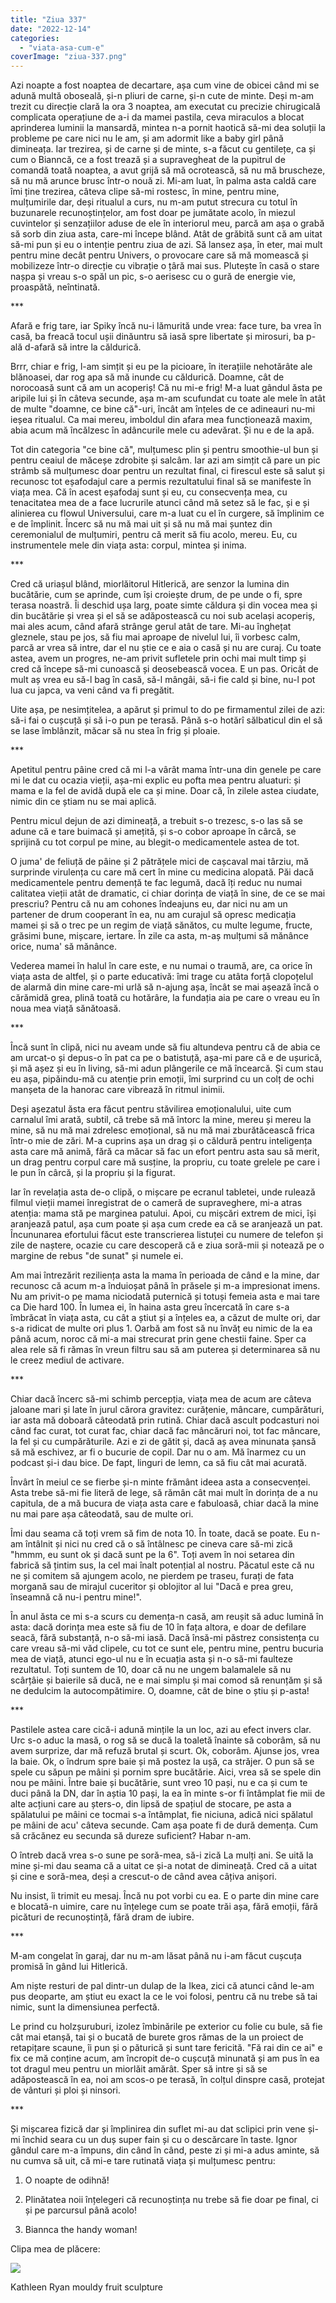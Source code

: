 ```yaml
---
title: "Ziua 337"
date: "2022-12-14"
categories: 
  - "viata-asa-cum-e"
coverImage: "ziua-337.png"
---
```


Azi noapte a fost noaptea de decartare, așa cum vine de obicei când mi se adună multă oboseală, și-n pliuri de carne, și-n cute de minte. Deși m-am trezit cu direcție clară la ora 3 noaptea, am executat cu precizie chirugicală complicata operațiune de a-i da mamei pastila, ceva miraculos a blocat aprinderea luminii la mansardă, mintea n-a pornit haotică să-mi dea soluții la probleme pe care nici nu le am, și am adormit like a baby girl până dimineața. Iar trezirea, și de carne și de minte, s-a făcut cu gentilețe, ca și cum o Bianncă, ce a fost trează și a supravegheat de la pupitrul de comandă toată noaptea, a avut grijă să mă ocrotească, să nu mă bruscheze, să nu mă arunce brusc într-o nouă zi. Mi-am luat, în palma asta caldă care îmi ține trezirea, câteva clipe să-mi rostesc, în mine, pentru mine, mulțumirile dar, deși ritualul a curs, nu m-am putut strecura cu totul în buzunarele recunoștințelor, am fost doar pe jumătate acolo, în miezul cuvintelor și senzațiilor aduse de ele în interiorul meu, parcă am așa o grabă să sorb din ziua asta, care-mi începe blând. Atât de grăbită sunt că am uitat să-mi pun și eu o intenție pentru ziua de azi. Să lansez așa, în eter, mai mult pentru mine decât pentru Univers, o provocare care să mă momească și mobilizeze într-o direcție cu vibrație o țâră mai sus. Plutește în casă o stare nașpa și vreau s-o spăl un pic, s-o aerisesc cu o gură de energie vie, proaspătă, neîntinată.

\*\*\*

Afară e frig tare, iar Spiky încă nu-i lămurită unde vrea: face ture, ba vrea în casă, ba freacă tocul ușii dinăuntru să iasă spre libertate și mirosuri, ba p-ală d-afară să intre la căldurică.

Brrr, chiar e frig, l-am simțit și eu pe la picioare, în iterațiile nehotărâte ale blănoasei, dar rog apa să mă inunde cu căldurică. Doamne, cât de norocoasă sunt că am un acoperiș! Că nu mi-e frig! M-a luat gândul ăsta pe aripile lui și în câteva secunde, așa m-am scufundat cu toate ale mele în atât de multe "doamne, ce bine că"-uri, încât am înțeles de ce adineauri nu-mi ieșea ritualul. Ca mai mereu, imboldul din afara mea funcționează maxim, abia acum mă încălzesc în adâncurile mele cu adevărat. Și nu e de la apă.

Tot din categoria "ce bine că", mulțumesc plin și pentru smoothie-ul bun și pentru ceaiul de măceșe zdrobite și salcâm. Iar azi am simțit că pare un pic strâmb să mulțumesc doar pentru un rezultat final, ci firescul este să salut și recunosc tot eșafodajul care a permis rezultatului final să se manifeste în viața mea. Că în acest eșafodaj sunt și eu, cu consecvența mea, cu tenacitatea mea de a face lucrurile atunci când mă setez să le fac, și e și alinierea cu flowul Universului, care m-a luat cu el în curgere, să împlinim ce e de împlinit. Încerc să nu mă mai uit și să nu mă mai șuntez din ceremonialul de mulțumiri, pentru că merit să fiu acolo, mereu. Eu, cu instrumentele mele din viața asta: corpul, mintea și inima.

\*\*\*

Cred că uriașul blând, miorlăitorul Hitlerică, are senzor la lumina din bucătărie, cum se aprinde, cum își croiește drum, de pe unde o fi, spre terasa noastră. Îi deschid ușa larg, poate simte căldura și din vocea mea și din bucătărie și vrea și el să se adăpostească cu noi sub același acoperiș, mai ales acum, când afară strânge gerul atât de tare. Mi-au înghețat gleznele, stau pe jos, să fiu mai aproape de nivelul lui, îi vorbesc calm, parcă ar vrea să intre, dar el nu știe ce e aia o casă și nu are curaj. Cu toate astea, avem un progres, ne-am privit sufletele prin ochi mai mult timp și cred că începe să-mi cunoască și deosebească vocea. E un pas. Oricât de mult aș vrea eu să-l bag în casă, să-l mângâi, să-i fie cald și bine, nu-l pot lua cu japca, va veni când va fi pregătit. 

Uite așa, pe nesimțitelea, a apărut și primul to do pe firmamentul zilei de azi: să-i fai o cușcuță și să i-o pun pe terasă. Până s-o hotărî sălbaticul din el să se lase îmblânzit, măcar să nu stea în frig și ploaie. 

\*\*\*

Apetitul pentru pâine cred că mi l-a vârât mama într-una din genele pe care mi le dat cu ocazia vieții, așa-mi explic eu pofta mea pentru aluaturi: și mama e la fel de avidă după ele ca și mine. Doar că, în zilele astea ciudate, nimic din ce știam nu se mai aplică.

Pentru micul dejun de azi dimineață, a trebuit s-o trezesc, s-o las să se adune că e tare buimacă și amețită, și s-o cobor aproape în cârcă, se sprijină cu tot corpul pe mine, au blegit-o medicamentele astea de tot.

O juma' de feliuță de pâine și 2 pătrățele mici de cașcaval mai târziu, mă surprinde virulența cu care mă cert în mine cu medicina alopată. Păi dacă medicamentele pentru demență te fac legumă, dacă îți reduc nu numai calitatea vieții atât de dramatic, ci chiar dorința de viață în sine, de ce se mai prescriu? Pentru că nu am cohones îndeajuns eu, dar nici nu am un partener de drum cooperant în ea, nu am curajul să opresc medicația mamei și să o trec pe un regim de viață sănătos, cu multe legume, fructe, grăsimi bune, mișcare, iertare. În zile ca asta, m-aș mulțumi să mănânce orice, numa' să mănânce. 

Vederea mamei în halul în care este, e nu numai o traumă, are, ca orice în viața asta de altfel, și o parte educativă: îmi trage cu atâta forță clopoțelul de alarmă din mine care-mi urlă să n-ajung așa, încât se mai așează încă o cărămidă grea, plină toată cu hotărâre, la fundația aia pe care o vreau eu în noua mea viață sănătoasă.

\*\*\*

Încă sunt în clipă, nici nu aveam unde să fiu altundeva pentru că de abia ce am urcat-o și depus-o în pat ca pe o batistuță, așa-mi pare că e de ușurică, și mă așez și eu în living, să-mi adun plângerile ce mă încearcă. Și cum stau eu așa, pipăindu-mă cu atenție prin emoții, îmi surprind cu un colț de ochi manșeta de la hanorac care vibrează în ritmul inimii.

Deși așezatul ăsta era făcut pentru stăvilirea emoționalului, uite cum carnalul îmi arată, subtil, că trebe să mă întorc la mine, mereu și mereu la mine, să nu mă mai zdrelesc emoțional, să nu mă mai zburătăcească frica într-o mie de zări. M-a cuprins așa un drag și o căldură pentru inteligența asta care mă animă, fără ca măcar să fac un efort pentru asta sau să merit, un drag pentru corpul care mă susține, la propriu, cu toate grelele pe care i le pun în cârcă, și la propriu și la figurat.

Iar în revelația asta de-o clipă, o mișcare pe ecranul tabletei, unde rulează filmul vieții mamei înregistrat de o cameră de supraveghere, mi-a atras atenția: mama stă pe marginea patului. Apoi, cu mișcări extrem de mici, își aranjează patul, așa cum poate și așa cum crede ea că se aranjează un pat. Încununarea efortului făcut este transcrierea listuței cu numere de telefon și zile de naștere, ocazie cu care descoperă că e ziua soră-mii și notează pe o margine de rebus "de sunat" și numele ei. 

Am mai întrezărit reziliența asta la mama în perioada de când e la mine, dar recunosc că acum m-a înduioșat până în prăsele și m-a impresionat imens. Nu am privit-o pe mama niciodată puternică și totuși femeia asta e mai tare ca Die hard 100. În lumea ei, în haina asta greu încercată în care s-a îmbrăcat în viața asta, cu cât a știut și a înțeles ea, a căzut de multe ori, dar s-a ridicat de multe ori plus 1. Oarbă am fost să nu învăț eu nimic de la ea până acum, noroc că mi-a mai strecurat prin gene chestii faine. Sper ca alea rele să fi rămas în vreun filtru sau să am puterea și determinarea să nu le creez mediul de activare.

\*\*\*

Chiar dacă încerc să-mi schimb percepția, viața mea de acum are câteva jaloane mari și late în jurul cărora gravitez: curățenie, mâncare, cumpărături, iar asta mă doboară câteodată prin rutină. Chiar dacă ascult podcasturi noi când fac curat, tot curat fac, chiar dacă fac mâncăruri noi, tot fac mâncare, la fel și cu cumpărăturile. Azi e zi de gătit și, dacă aș avea minunata șansă să mă eschivez, ar fi o bucurie de copil. Dar nu o am. Mă înarmez cu un podcast și-i dau bice. De fapt, linguri de lemn, ca să fiu cât mai acurată.

Învârt în meiul ce se fierbe și-n minte frământ ideea asta a consecvenței. Asta trebe să-mi fie literă de lege, să rămân cât mai mult în dorința de a nu capitula, de a mă bucura de viața asta care e fabuloasă, chiar dacă la mine nu mai pare așa câteodată, sau de multe ori. 

Îmi dau seama că toți vrem să fim de nota 10. În toate, dacă se poate. Eu n-am întâlnit și nici nu cred că o să întâlnesc pe cineva care să-mi zică "hmmm, eu sunt ok și dacă sunt pe la 6". Toți avem în noi setarea din fabrică să țintim sus, la cel mai înalt potențial al nostru. Păcatul este că nu ne și comitem să ajungem acolo, ne pierdem pe traseu, furați de fata morgană sau de mirajul cuceritor și oblojitor al lui "Dacă e prea greu, înseamnă că nu-i pentru mine!".

În anul ăsta ce mi s-a scurs cu demența-n casă, am reușit să aduc lumină în asta: dacă dorința mea este să fiu de 10 în fața altora, e doar de defilare seacă, fără substanță, n-o să-mi iasă. Dacă însă-mi păstrez consistența cu care vreau să-mi văd clipele, cu tot ce sunt ele, pentru mine, pentru bucuria mea de viață, atunci ego-ul nu e în ecuația asta și n-o să-mi faulteze rezultatul. Toți suntem de 10, doar că nu ne ungem balamalele să nu scârțâie și baierile să ducă, ne e mai simplu și mai comod să renunțăm și să ne dedulcim la autocompătimire. O, doamne, cât de bine o știu și p-asta!

\*\*\*

Pastilele astea care cică-i adună mințile la un loc, azi au efect invers clar. Urc s-o aduc la masă, o rog să se ducă la toaletă înainte să coborâm, să nu avem surprize, dar mă refuză brutal și scurt. Ok, coborâm. Ajunse jos, vrea la baie. Ok, o îndrum spre baie și mă postez la ușă, ca străjer. O pun să se spele cu săpun pe mâini și pornim spre bucătărie. Aici, vrea să se spele din nou pe mâini. Între baie și bucătărie, sunt vreo 10 pași, nu e ca și cum te duci până la DN, dar în aștia 10 pași, la ea în minte s-or fi întâmplat fie mii de alte acțiuni care au șters-o, din lipsă de spațiul de stocare, pe asta a spălatului pe mâini ce tocmai s-a întâmplat, fie niciuna, adică nici spălatul pe mâini de acu' câteva secunde. Cam așa poate fi de dură demența. Cum să crăcănez eu secunda să dureze suficient? Habar n-am. 

O întreb dacă vrea s-o sune pe soră-mea, să-i zică La mulți ani. Se uită la mine și-mi dau seama că a uitat ce și-a notat de dimineață. Cred că a uitat și cine e soră-mea, deși a crescut-o de când avea câțiva anișori.

Nu insist, îi trimit eu mesaj. Încă nu pot vorbi cu ea. E o parte din mine care e blocată-n uimire, care nu înțelege cum se poate trăi așa, fără emoții, fără picături de recunoștință, fără dram de iubire.

\*\*\*

M-am congelat în garaj, dar nu m-am lăsat până nu i-am făcut cușcuța promisă în gând lui Hitlerică. 

Am niște resturi de pal dintr-un dulap de la Ikea, zici că atunci când le-am pus deoparte, am știut eu exact la ce le voi folosi, pentru că nu trebe să tai nimic, sunt la dimensiunea perfectă. 

Le prind cu holzșuruburi, izolez îmbinările pe exterior cu folie cu bule, să fie cât mai etanșă, tai și o bucată de burete gros rămas de la un proiect de retapițare scaune, îi pun și o păturică și sunt tare fericită. "Fă rai din ce ai" e fix ce mă conține acum, am încropit de-o cușcuță minunată și am pus în ea tot dragul meu pentru un miorlăit amărât. Sper să intre și să se adăpostească în ea, noi am scos-o pe terasă, în colțul dinspre casă, protejat de vânturi și ploi și ninsori.

\*\*\*

Și mișcarea fizică dar și împlinirea din suflet mi-au dat sclipici prin vene și-mi închid seara cu un duș super fain și cu o descărcare în taste. Ignor gândul care m-a împuns, din când în când, peste zi și mi-a adus aminte, să nu cumva să uit, că mi-e tare rutinată viața și mulțumesc pentru:

1. O noapte de odihnă!

3. Plinătatea noii înțelegeri că recunoștința nu trebe să fie doar pe final, ci și pe parcursul până acolo!

5. Biannca the handy woman!

Clipa mea de plăcere:

![](images/337.jpeg)

Kathleen Ryan mouldy fruit sculpture
